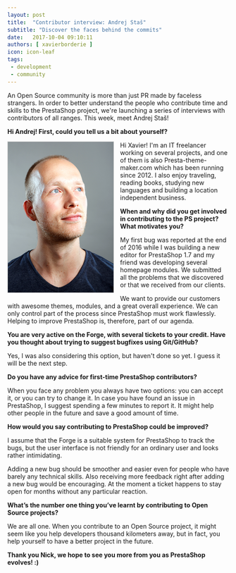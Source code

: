 ```yaml
---
layout: post
title:  "Contributor interview: Andrej Staš"
subtitle: "Discover the faces behind the commits"
date:   2017-10-04 09:10:11
authors: [ xavierborderie ]
icon: icon-leaf
tags:
 - development
 - community
---
```


An Open Source community is more than just PR made by faceless strangers. In order to better understand the people who contribute time and skills to the PrestaShop project, we're launching a series of interviews with contributors of all ranges. This week, meet Andrej Staš!


**Hi Andrej! First, could you tell us a bit about yourself?**

<img style="border: 1px solid #CCC; float: left; margin: 0 1em 1em 0;" width="240" height="342" 
src="/assets/images/2017/10/andrej-stras.png">Hi Xavier! I'm an IT freelancer working on several projects, and one of them is also Presta-theme-maker.com which has been running since 2012.
I also enjoy traveling, reading books, studying new languages and building a location independent business.


**When and why did you get involved in contributing to the PS project? What motivates you?**

My first bug was reported at the end of 2016 while I was building a new editor for PrestaShop 1.7 and my friend was developing several homepage modules. We submitted all the problems that we discovered or that we received from our clients.

We want to provide our customers with awesome themes, modules, and a great overall experience. We can only control part of the process since PrestaShop must work flawlessly. Helping to improve PrestaShop is, therefore, part of our agenda.


**You are very active on the Forge, with several tickets to your credit. Have you thought about trying to suggest bugfixes using Git/GitHub?**

Yes, I was also considering this option, but haven't done so yet. I guess it will be the next step.


**Do you have any advice for first-time PrestaShop contributors?**

When you face any problem you always have two options: you can accept it, or you can try to change it.
In case you have found an issue in PrestaShop, I suggest spending a few minutes to report it. It might help other people in the future and save a good amount of time.


**How would you say contributing to PrestaShop could be improved?**

I assume that the Forge is a suitable system for PrestaShop to track the bugs, but the user interface is not friendly for an ordinary user and looks rather intimidating.

Adding a new bug should be smoother and easier even for people who have barely any technical skills. Also receiving more feedback right after adding a new bug would be encouraging. At the moment a ticket happens to stay open for months without any particular reaction.


**What’s the number one thing you’ve learnt by contributing to Open Source projects?**

We are all one. When you contribute to an Open Source project, it might seem like you help developers thousand kilometers away, but in fact, you help yourself to have a better project in the future.


**Thank you Nick, we hope to see you more from you as PrestaShop evolves! :)**
